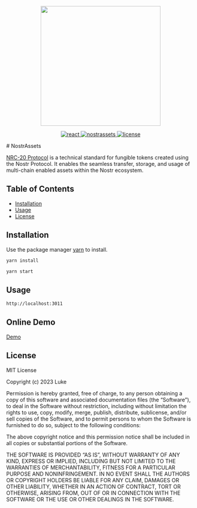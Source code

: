<p align="center">
  <img width="320" src="https://dev.nostrassets.com/static/media/logo_nostr.d29c14b4336537923c20.png">
</p>
<p align="center">
  <a href="https://github.com/facebook/react/releases/tag/v18.2.0">
    <img src="https://img.shields.io/badge/react-1.8.20-brightgreen.svg" alt="react">
  </a>
  <a href="https://github.com/nostrassets/interface">
    <img src="https://img.shields.io/badge/nostrassets-1.0.0-brightgreen.svg" alt="nostrassets">
  </a>
  <a href="https://github.com/nostrassets/interface/main/LICENSE">
    <img src="https://img.shields.io/badge/license-MIT-blue.svg" alt="license">
  </a>
  
</p>
# NostrAssets

[NRC-20 Protocol](https://doc.nostrassets.com) is a technical standard for fungible tokens created using the Nostr Protocol. It enables the seamless transfer, storage, and usage of multi-chain enabled assets within the Nostr ecosystem.

## Table of Contents

- [Installation](#installation)
- [Usage](#usage)
- [License](#license)

## Installation

Use the package manager [yarn](https://pip.pypa.io/en/stable/) to install.

```bash
yarn install

yarn start
```

## Usage
```bash
http://localhost:3011
```

## Online Demo

[ Demo](https://test.nostrassets.com/)

## License
MIT License

Copyright (c) 2023 Luke

Permission is hereby granted, free of charge, to any person obtaining a copy of this software and associated documentation files (the “Software”), to deal in the Software without restriction, including without limitation the rights to use, copy, modify, merge, publish, distribute, sublicense, and/or sell copies of the Software, and to permit persons to whom the Software is furnished to do so, subject to the following conditions:

The above copyright notice and this permission notice shall be included in all copies or substantial portions of the Software.

THE SOFTWARE IS PROVIDED “AS IS”, WITHOUT WARRANTY OF ANY KIND, EXPRESS OR IMPLIED, INCLUDING BUT NOT LIMITED TO THE WARRANTIES OF MERCHANTABILITY, FITNESS FOR A PARTICULAR PURPOSE AND NONINFRINGEMENT. IN NO EVENT SHALL THE AUTHORS OR COPYRIGHT HOLDERS BE LIABLE FOR ANY CLAIM, DAMAGES OR OTHER LIABILITY, WHETHER IN AN ACTION OF CONTRACT, TORT OR OTHERWISE, ARISING FROM, OUT OF OR IN CONNECTION WITH THE SOFTWARE OR THE USE OR OTHER DEALINGS IN THE SOFTWARE.